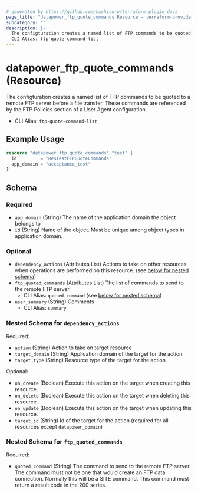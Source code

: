 ```yaml
---
# generated by https://github.com/hashicorp/terraform-plugin-docs
page_title: "datapower_ftp_quote_commands Resource - terraform-provider-datapower"
subcategory: ""
description: |-
  The configturation creates a named list of FTP commands to be quoted to a remote FTP server before a file transfer. These commands are referenced by the FTP Policies section of a User Agent configuration.
  CLI Alias: ftp-quote-command-list
---
```


# datapower_ftp_quote_commands (Resource)

The configturation creates a named list of FTP commands to be quoted to a remote FTP server before a file transfer. These commands are referenced by the FTP Policies section of a User Agent configuration.
  - CLI Alias: `ftp-quote-command-list`

## Example Usage

```terraform
resource "datapower_ftp_quote_commands" "test" {
  id         = "ResTestFTPQuoteCommands"
  app_domain = "acceptance_test"
}
```

<!-- schema generated by tfplugindocs -->
## Schema

### Required

- `app_domain` (String) The name of the application domain the object belongs to
- `id` (String) Name of the object. Must be unique among object types in application domain.

### Optional

- `dependency_actions` (Attributes List) Actions to take on other resources when operations are performed on this resource. (see [below for nested schema](#nestedatt--dependency_actions))
- `ftp_quoted_commands` (Attributes List) The list of commands to send to the remote FTP server.
  - CLI Alias: `quoted-command` (see [below for nested schema](#nestedatt--ftp_quoted_commands))
- `user_summary` (String) Comments
  - CLI Alias: `summary`

<a id="nestedatt--dependency_actions"></a>
### Nested Schema for `dependency_actions`

Required:

- `action` (String) Action to take on target resource
- `target_domain` (String) Application domain of the target for the action
- `target_type` (String) Resource type of the target for the action

Optional:

- `on_create` (Boolean) Execute this action on the target when creating this resource.
- `on_delete` (Boolean) Execute this action on the target when deleting this resource.
- `on_update` (Boolean) Execute this action on the target when updating this resource.
- `target_id` (String) Id of the target for the action (required for all resources except `datapower_domain`)


<a id="nestedatt--ftp_quoted_commands"></a>
### Nested Schema for `ftp_quoted_commands`

Required:

- `quoted_command` (String) The command to send to the remote FTP server. The command must not be one that would create an FTP data connection. Normally this will be a SITE command. This command must return a result code in the 200 series.
